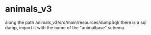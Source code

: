 # animals_v3

along the path animals_v3/src/main/resources/dumpSql/
there is a sql dump, import it with the name of the "animalbase" schema.
